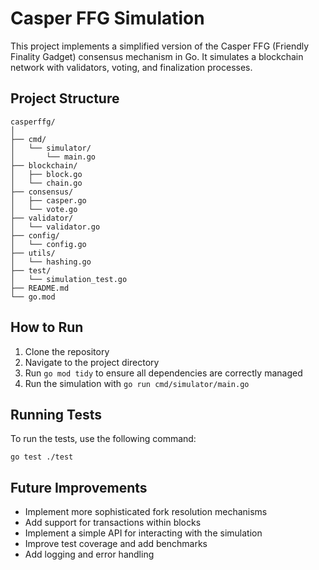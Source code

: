 # Casper FFG Simulation

This project implements a simplified version of the Casper FFG (Friendly Finality Gadget) consensus mechanism in Go. It simulates a blockchain network with validators, voting, and finalization processes.

## Project Structure

```
casperffg/
│
├── cmd/
│   └── simulator/
│       └── main.go
├── blockchain/
│   ├── block.go
│   └── chain.go
├── consensus/
│   ├── casper.go
│   └── vote.go
├── validator/
│   └── validator.go
├── config/
│   └── config.go
├── utils/
│   └── hashing.go
├── test/
│   └── simulation_test.go
├── README.md
└── go.mod
```

## How to Run

1. Clone the repository
2. Navigate to the project directory
3. Run `go mod tidy` to ensure all dependencies are correctly managed
4. Run the simulation with `go run cmd/simulator/main.go`

## Running Tests

To run the tests, use the following command:

```
go test ./test
```

## Future Improvements

- Implement more sophisticated fork resolution mechanisms
- Add support for transactions within blocks
- Implement a simple API for interacting with the simulation
- Improve test coverage and add benchmarks
- Add logging and error handling